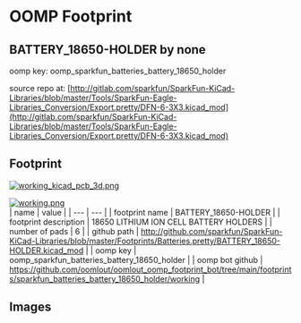 # OOMP Footprint  
## BATTERY_18650-HOLDER  by none  
  
oomp key: oomp_sparkfun_batteries_battery_18650_holder  
  
source repo at: [http://gitlab.com/sparkfun/SparkFun-KiCad-Libraries/blob/master/Tools/SparkFun-Eagle-Libraries_Conversion/Export.pretty/DFN-6-3X3.kicad_mod](http://gitlab.com/sparkfun/SparkFun-KiCad-Libraries/blob/master/Tools/SparkFun-Eagle-Libraries_Conversion/Export.pretty/DFN-6-3X3.kicad_mod)  
## Footprint  
  
[![working_kicad_pcb_3d.png](working_kicad_pcb_3d_600.png)](working_kicad_pcb_3d.png)  
  
[![working.png](working_600.png)](working.png)  
| name | value | 
| --- | --- | 
| footprint name | BATTERY_18650-HOLDER | 
| footprint description | 18650 LITHIUM ION CELL BATTERY HOLDERS | 
| number of pads | 6 | 
| github path | http://github.com/sparkfun/SparkFun-KiCad-Libraries/blob/master/Footprints/Batteries.pretty/BATTERY_18650-HOLDER.kicad_mod | 
| oomp key | oomp_sparkfun_batteries_battery_18650_holder | 
| oomp bot github | https://github.com/oomlout/oomlout_oomp_footprint_bot/tree/main/footprints/sparkfun_batteries_battery_18650_holder/working | 
## Images  
